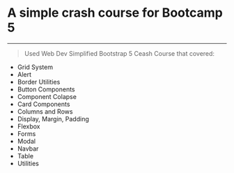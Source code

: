 # A simple crash course for Bootcamp 5
____

>Used Web Dev Simplified Bootstrap 5 Ceash Course  that covered:
  - Grid System
  - Alert
  - Border Utilities
  - Button Components
  - Component Colapse
  - Card Components
  - Columns and Rows
  - Display, Margin, Padding
  - Flexbox
  - Forms
  - Modal
  - Navbar
  - Table
  - Utilities
  